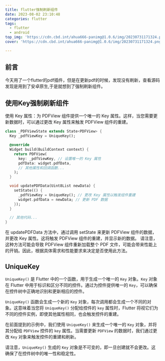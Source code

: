 ```yaml
---
title: flutter强制刷新组件
date: 2023-08-02 23:10:48
categories: flutter
tags:
  - flutter
  - android
top_img: 'https://cdn.cbd.int/ahua666-panimg@1.0.6/img/20230731171324.png'
cover: 'https://cdn.cbd.int/ahua666-panimg@1.0.6/img/20230731171324.png'

---
```


## 前言
今天用了一个flutter的pdf插件，但是在更新pdf的时候，发现没有刷新，查看源码发现是用到了安卓原生,于是就想到了强制刷新组件。

## 使用Key强制刷新组件
使用 Key 属性：为 PDFView 组件提供一个唯一的 Key 属性。这样，当您需要更新数据时，可以通过更改 Key 属性来触发 PDFView 组件的重建。
```dart
class _PDFViewState extends State<PDFView> {
  Key _pdfViewKey = UniqueKey();

  @override
  Widget build(BuildContext context) {
    return PDFView(
      key: _pdfViewKey, // 设置唯一的 Key 属性
      pdfData: widget.pdfData,
      // 其他属性和回调函数...
    );
  }

  void updatePDFData(Uint8List newData) {
    setState(() {
      _pdfViewKey = UniqueKey(); // 更改 Key 属性以触发组件重建
      widget.pdfData = newData; // 更新 PDF 数据
    });
  }

  // 其他代码...
}
```
在 updatePDFData 方法中，通过调用 setState 来更新 PDFView 组件的数据，并更改 Key 属性。这将触发 PDFView 组件的重建，并显示新的数据。
请注意，这种方法可能会导致 PDFView 组件重新加载整个 PDF 文件，可能会带来性能上的开销。因此，根据具体需求和性能要求来决定是否使用此方法。
## UniqueKey
`UniqueKey()` 是 Flutter 中的一个函数，用于生成一个唯一的 `Key` 对象。`Key` 对象在 Flutter 中用于标识和区分不同的控件。通过为控件提供唯一的 `Key`，可以确保在控件树中正确地识别和更新相应的控件。

`UniqueKey()` 函数会生成一个新的 `Key` 对象，每次调用都会生成一个不同的对象。这意味着当您将 `UniqueKey()` 分配给控件的 `key` 属性时，Flutter 将视它们为不同的控件实例，即使其他属性相同，也会触发控件的重建。

在前面提到的示例中，我们使用 `UniqueKey()` 来生成一个唯一的 `Key` 对象，并将其分配给 `PDFView` 控件的 `key` 属性。当需要更新 `PDFView` 的数据时，我们通过更改 `Key` 对象来触发控件的重建和刷新。

请注意，`UniqueKey()` 生成的 `Key` 对象是不可变的，即一旦创建就不会更改。这确保了在控件树中的唯一性和稳定性。
